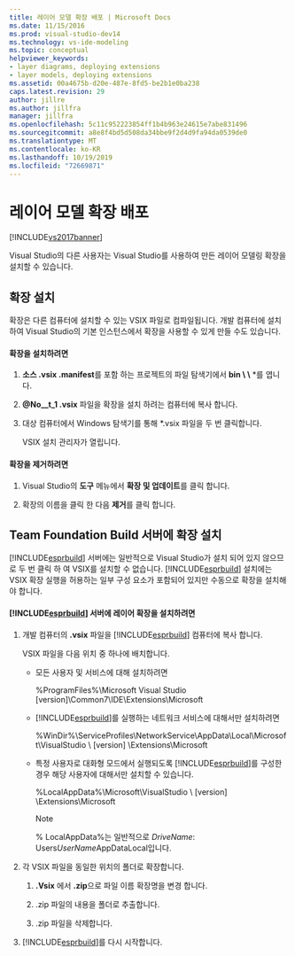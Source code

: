 ```yaml
---
title: 레이어 모델 확장 배포 | Microsoft Docs
ms.date: 11/15/2016
ms.prod: visual-studio-dev14
ms.technology: vs-ide-modeling
ms.topic: conceptual
helpviewer_keywords:
- layer diagrams, deploying extensions
- layer models, deploying extensions
ms.assetid: 00a4675b-d20e-487e-8fd5-be2b1e0ba238
caps.latest.revision: 29
author: jillre
ms.author: jillfra
manager: jillfra
ms.openlocfilehash: 5c11c952223854ff1b4b963e24615e7abe831496
ms.sourcegitcommit: a8e8f4bd5d508da34bbe9f2d4d9fa94da0539de0
ms.translationtype: MT
ms.contentlocale: ko-KR
ms.lasthandoff: 10/19/2019
ms.locfileid: "72669871"
---
```

# <a name="deploy-a-layer-model-extension"></a>레이어 모델 확장 배포
[!INCLUDE[vs2017banner](../includes/vs2017banner.md)]

Visual Studio의 다른 사용자는 Visual Studio를 사용하여 만든 레이어 모델링 확장을 설치할 수 있습니다.

## <a name="installing-your-extension"></a>확장 설치
 확장은 다른 컴퓨터에 설치할 수 있는 VSIX 파일로 컴파일됩니다. 개발 컴퓨터에 설치하여 Visual Studio의 기본 인스턴스에서 확장을 사용할 수 있게 만들 수도 있습니다.

#### <a name="to-install-the-extension"></a>확장을 설치하려면

1. **소스 .vsix .manifest**를 포함 하는 프로젝트의 파일 탐색기에서 **bin \\ \\** *를 엽니다.

2. **@No__t_1 .vsix** 파일을 확장을 설치 하려는 컴퓨터에 복사 합니다.

3. 대상 컴퓨터에서 Windows 탐색기를 통해 *.vsix 파일을 두 번 클릭합니다.

    VSIX 설치 관리자가 열립니다.

#### <a name="to-uninstall-the-extension"></a>확장을 제거하려면

1. Visual Studio의 **도구** 메뉴에서 **확장 및 업데이트**를 클릭 합니다.

2. 확장의 이름을 클릭 한 다음 **제거**를 클릭 합니다.

## <a name="installing-an-extension-on-a-team-foundation-build-server"></a>Team Foundation Build 서버에 확장 설치
 [!INCLUDE[esprbuild](../includes/esprbuild-md.md)] 서버에는 일반적으로 Visual Studio가 설치 되어 있지 않으므로 두 번 클릭 하 여 VSIX를 설치할 수 없습니다. [!INCLUDE[esprbuild](../includes/esprbuild-md.md)] 설치에는 VSIX 확장 실행을 허용하는 일부 구성 요소가 포함되어 있지만 수동으로 확장을 설치해야 합니다.

#### <a name="to-install-your-layer-extension-on-a-includeesprbuildincludesesprbuild-mdmd-server"></a>[!INCLUDE[esprbuild](../includes/esprbuild-md.md)] 서버에 레이어 확장을 설치하려면

1. 개발 컴퓨터의 **.vsix** 파일을 [!INCLUDE[esprbuild](../includes/esprbuild-md.md)] 컴퓨터에 복사 합니다.

     VSIX 파일을 다음 위치 중 하나에 배치합니다.

    - 모든 사용자 및 서비스에 대해 설치하려면

         %ProgramFiles%\Microsoft Visual Studio [version]\Common7\IDE\Extensions\Microsoft

    - [!INCLUDE[esprbuild](../includes/esprbuild-md.md)]를 실행하는 네트워크 서비스에 대해서만 설치하려면

         %WinDir%\ServiceProfiles\NetworkService\AppData\Local\Microsoft\VisualStudio \\ [version] \Extensions\Microsoft

    - 특정 사용자로 대화형 모드에서 실행되도록 [!INCLUDE[esprbuild](../includes/esprbuild-md.md)]를 구성한 경우 해당 사용자에 대해서만 설치할 수 있습니다.

         %LocalAppData%\Microsoft\VisualStudio \\ [version] \Extensions\Microsoft

        > [!NOTE]
        > % LocalAppData%는 일반적으로 *DriveName*: Users*UserName*AppDataLocal입니다.

2. 각 VSIX 파일을 동일한 위치의 폴더로 확장합니다.

    1. **.Vsix** 에서 **.zip**으로 파일 이름 확장명을 변경 합니다.

    2. .zip 파일의 내용을 폴더로 추출합니다.

    3. .zip 파일을 삭제합니다.

3. [!INCLUDE[esprbuild](../includes/esprbuild-md.md)]를 다시 시작합니다.
